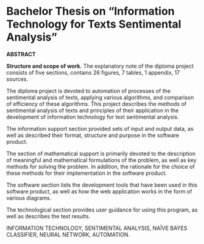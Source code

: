 # Bachelor Thesis on “Information Technology for Texts Sentimental Analysis”

**ABSTRACT**

**Structure and scope of work.** The explanatory note of the diploma project consists of five sections, contains 26 figures, 7 tables, 1 appendix, 17 sources.

The diploma project is devoted to automation of processes of the sentimental analysis of texts, applying various algorithms, and comparison of efficiency of these algorithms. This project describes the methods of sentimental analysis of texts and principles of their application in the development of information technology for text sentimental analysis.

The information support section provided sets of input and output data, as well as described their format, structure and purpose in the software product.

The section of mathematical support is primarily devoted to the description of meaningful and mathematical formulations of the problem, as well as key methods for solving the problem. In addition, the rationale for the choice of these methods for their implementation in the software product.

The software section lists the development tools that have been used in this software product, as well as how the web application works in the form of various diagrams.

The technological section provides user guidance for using this program, as well as describes the test results.

 INFORMATION TECHNOLOGY, SENTIMENTAL ANALYSIS, NAÏVE BAYES CLASSIFIER, NEURAL NETWORK, AUTOMATION.
